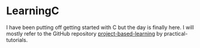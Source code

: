 # LearningC

I have been putting off getting started with C but the day is finally here.
I will mostly refer to the GitHub repository [project-based-learning](https://github.com/practical-tutorials/project-based-learning#cc) 
by practical-tutorials.
